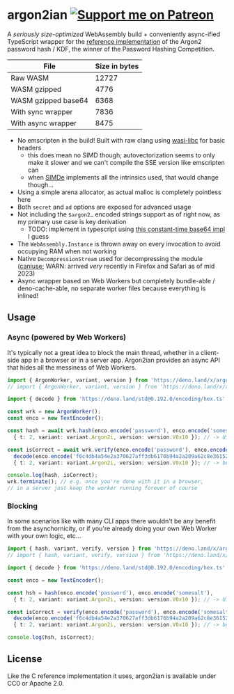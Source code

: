 # argon2ian [![Support me on Patreon](https://img.shields.io/badge/dynamic/json?logo=patreon&color=%23e85b46&label=supporters&query=data.attributes.patron_count&suffix=%20patrons&url=https%3A%2F%2Fwww.patreon.com%2Fapi%2Fcampaigns%2F9395291)]()

A *seriously size-optimized* WebAssembly build + conveniently async-ified TypeScript wrapper
for the [reference implementation](https://github.com/P-H-C/phc-winner-argon2)
of the Argon2 password hash / KDF, the winner of the Password Hashing Competition.

| File                | Size in bytes |
| ------------------- | ------------- |
| Raw WASM            | 12727         |
| WASM gzipped        | 4776          |
| WASM gzipped base64 | 6368          |
| With sync wrapper   | 7836          |
| With async wrapper  | 8475          |

- No emscripten in the build! Built with raw clang using [wasi-libc](https://github.com/WebAssembly/wasi-libc) for basic headers
  - this does mean no SIMD though; autovectorization seems to only make it slower and we can't compile the SSE version like emscripten can
  - when [SIMDe](https://github.com/simd-everywhere/simde/issues/86) implements all the intrinsics used, that would change though…
- Using a simple arena allocator, as actual malloc is completely pointless here
- Both `secret` and `ad` options are exposed for advanced usage
- Not including the `$argon2…` encoded strings support as of right now, as my primary use case is key derivation
  - TODO: implement in typescript using [this constant-time base64 impl](https://github.com/StableLib/stablelib/blob/master/packages/base64/base64.ts) I guess
- The `WebAssembly.Instance` is thrown away on every invocation to avoid occupying RAM when not working
- Native `DecompressionStream` used for decompressing the module ([caniuse](https://caniuse.com/mdn-api_compressionstream); WARN: arrived *very* recently in Firefox and Safari as of mid 2023)
- Async wrapper based on Web Workers but completely bundle-able / deno-cache-able, no separate worker files because everything is inlined!

## Usage

### Async (powered by Web Workers)

It's typically not a great idea to block the main thread, whether in a client-side app in a browser or in a server app.
Argon2ian provides an async API that hides all the messiness of Web Workers.

```typescript
import { ArgonWorker, variant, version } from 'https://deno.land/x/argon2ian/dist/argon2ian.async.min.js'; // bundled
// import { ArgonWorker, variant, version } from 'https://deno.land/x/argon2ian/src/async.ts'; // ← TypeScript/Deno

import { decode } from 'https://deno.land/std@0.192.0/encoding/hex.ts'; // just for the demo here

const wrk = new ArgonWorker();
const enco = new TextEncoder();

const hash = await wrk.hash(enco.encode('password'), enco.encode('somesalt'),
  { t: 2, variant: variant.Argon2i, version: version.V0x10 }); // -> Uint8Array

const isCorrect = await wrk.verify(enco.encode('password'), enco.encode('somesalt'),
  decode(enco.encode('f6c4db4a54e2a370627aff3db6176b94a2a209a62c8e36152711802f7b30c694')),
  { t: 2, variant: variant.Argon2i, version: version.V0x10 }); // -> boolean

console.log(hash, isCorrect);
wrk.terminate(); // e.g. once you're done with it in a browser,
// in a server just keep the worker running forever of course
```

### Blocking

In some scenarios like with many CLI apps there wouldn't be any benefit from the asynchornicity,
or if you're already doing your own Web Worker with your own logic, etc…

```typescript
import { hash, variant, verify, version } from 'https://deno.land/x/argon2ian/dist/argon2ian.sync.min.js'; // bundled
// import { hash, variant, verify, version } from 'https://deno.land/x/argon2ian/src/argon2.ts'; // ← TypeScript/Deno

import { decode } from 'https://deno.land/std@0.192.0/encoding/hex.ts'; // just for the demo here

const enco = new TextEncoder();

const hsh = hash(enco.encode('password'), enco.encode('somesalt'),
  { t: 2, variant: variant.Argon2i, version: version.V0x10 }); // -> Uint8Array

const isCorrect = verify(enco.encode('password'), enco.encode('somesalt'),
  decode(enco.encode('f6c4db4a54e2a370627aff3db6176b94a2a209a62c8e36152711802f7b30c694')),
  { t: 2, variant: variant.Argon2i, version: version.V0x10 }); // -> boolean

console.log(hsh, isCorrect);
```

## License

Like the C reference implementation it uses, argon2ian is available under CC0 or Apache 2.0.
